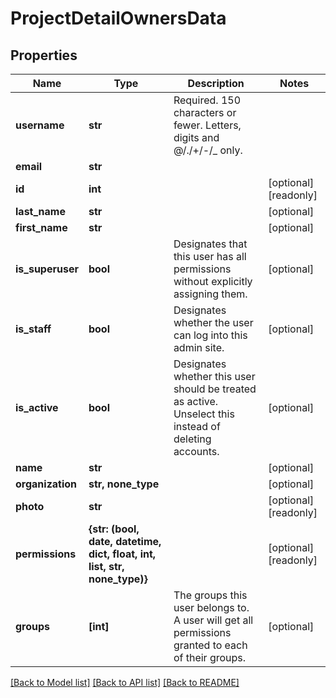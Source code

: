 # ProjectDetailOwnersData


## Properties
Name | Type | Description | Notes
------------ | ------------- | ------------- | -------------
**username** | **str** | Required. 150 characters or fewer. Letters, digits and @/./+/-/_ only. | 
**email** | **str** |  | 
**id** | **int** |  | [optional] [readonly] 
**last_name** | **str** |  | [optional] 
**first_name** | **str** |  | [optional] 
**is_superuser** | **bool** | Designates that this user has all permissions without explicitly assigning them. | [optional] 
**is_staff** | **bool** | Designates whether the user can log into this admin site. | [optional] 
**is_active** | **bool** | Designates whether this user should be treated as active. Unselect this instead of deleting accounts. | [optional] 
**name** | **str** |  | [optional] 
**organization** | **str, none_type** |  | [optional] 
**photo** | **str** |  | [optional] [readonly] 
**permissions** | **{str: (bool, date, datetime, dict, float, int, list, str, none_type)}** |  | [optional] [readonly] 
**groups** | **[int]** | The groups this user belongs to. A user will get all permissions granted to each of their groups. | [optional] 

[[Back to Model list]](../README.md#documentation-for-models) [[Back to API list]](../README.md#documentation-for-api-endpoints) [[Back to README]](../README.md)


